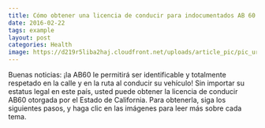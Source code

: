 ```yaml
---
title: Cómo obtener una licencia de conducir para indocumentados AB 60
date: 2016-02-22
tags: example
layout: post
categories: Health
image: https://d219r5liba2haj.cloudfront.net/uploads/article_pic/pic_url/389/large_acta_nacimiento.jpg
---
```


Buenas noticias: ¡la AB60 le permitirá ser identificable y totalmente respetado en la calle y en la ruta al conducir su vehículo! Sin importar su estatus legal en este país, usted puede obtener la licencia de conducir AB60 otorgada por el Estado de California. Para obtenerla, siga los siguientes pasos, y haga clic en las imágenes para leer más sobre cada tema.
